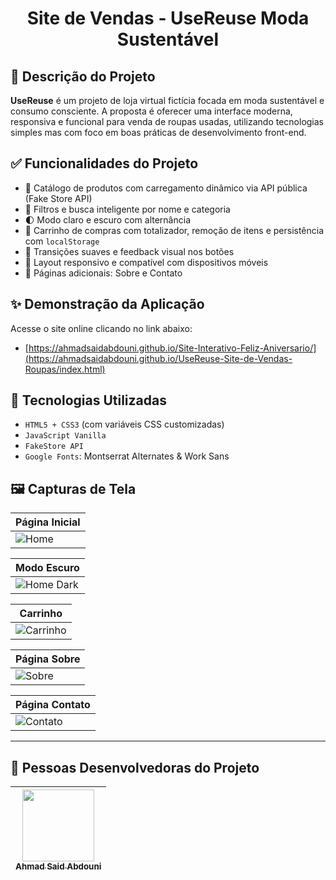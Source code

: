 
<h1 align="center">Site de Vendas - UseReuse Moda Sustentável</h1>



## :dart: Descrição do Projeto

**UseReuse** é um projeto de loja virtual fictícia focada em moda sustentável e consumo consciente. A proposta é oferecer uma interface moderna, responsiva e funcional para venda de roupas usadas, utilizando tecnologias simples mas com foco em boas práticas de desenvolvimento front-end.

## :white_check_mark: Funcionalidades do Projeto

- 🛒 Catálogo de produtos com carregamento dinâmico via API pública (Fake Store API)
- 🎯 Filtros e busca inteligente por nome e categoria
- 🌓 Modo claro e escuro com alternância
- 💚 Carrinho de compras com totalizador, remoção de itens e persistência com `localStorage`
- 🔄 Transições suaves e feedback visual nos botões
- 📱 Layout responsivo e compatível com dispositivos móveis
- 🧾 Páginas adicionais: Sobre e Contato

## :sparkles: Demonstração da Aplicação

Acesse o site online clicando no link abaixo:

- [https://ahmadsaidabdouni.github.io/Site-Interativo-Feliz-Aniversario/](https://ahmadsaidabdouni.github.io/UseReuse-Site-de-Vendas-Roupas/index.html)

## :hammer: Tecnologias Utilizadas

- `HTML5 + CSS3` (com variáveis CSS customizadas)
- `JavaScript Vanilla`
- `FakeStore API`
- `Google Fonts`: Montserrat Alternates & Work Sans

## 🖼️ Capturas de Tela

| Página Inicial |
|----------------|
| ![Home](https://github.com/user-attachments/assets/7dd93fa6-482a-4347-9355-899fc3ca4d6a)|

| Modo Escuro |
|----------------|
| ![Home Dark](https://github.com/user-attachments/assets/8fb33c77-1c9d-4f71-8c56-cbfb873126b8)|

| Carrinho |
|----------------|
| ![Carrinho](https://github.com/user-attachments/assets/f35d7851-6251-47d7-8c35-28e2ded5cead)|

| Página Sobre |
|----------------|
| ![Sobre](https://github.com/user-attachments/assets/48906c8b-0fbb-425a-b465-2ec3eb57cf81)|

| Página Contato |
|----------------|
| ![Contato](https://github.com/user-attachments/assets/6141c18d-2ece-4a6c-9ccf-0c61c21a67e2)|

---

## :raising_hand: Pessoas Desenvolvedoras do Projeto

| [<img loading="lazy" src="https://avatars.githubusercontent.com/u/75034691?v=4" width=115><br><sub>Ahmad Said Abdouni</sub>](https://github.com/AhmadSaidAbdouni) |
| :---: |
